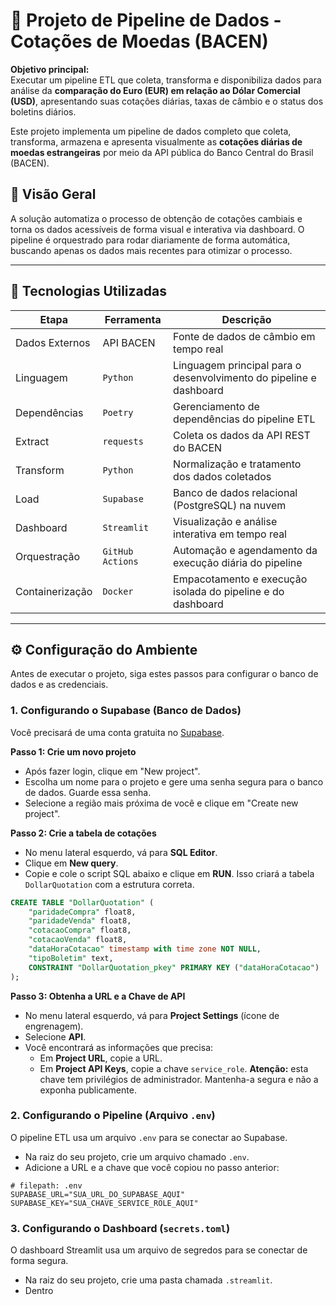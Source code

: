 # 💱 Projeto de Pipeline de Dados - Cotações de Moedas (BACEN)

**Objetivo principal:**  
Executar um pipeline ETL que coleta, transforma e disponibiliza dados para análise da **comparação do Euro (EUR) em relação ao Dólar Comercial (USD)**, apresentando suas cotações diárias, taxas de câmbio e o status dos boletins diários.

Este projeto implementa um pipeline de dados completo que coleta, transforma, armazena e apresenta visualmente as **cotações diárias de moedas estrangeiras** por meio da API pública do Banco Central do Brasil (BACEN).

## 🧠 Visão Geral

A solução automatiza o processo de obtenção de cotações cambiais e torna os dados acessíveis de forma visual e interativa via dashboard. O pipeline é orquestrado para rodar diariamente de forma automática, buscando apenas os dados mais recentes para otimizar o processo.

---

## 🧰 Tecnologias Utilizadas

| Etapa | Ferramenta | Descrição |
| --- | --- | --- |
| Dados Externos | API BACEN | Fonte de dados de câmbio em tempo real |
| Linguagem | `Python` | Linguagem principal para o desenvolvimento do pipeline e dashboard |
| Dependências | `Poetry` | Gerenciamento de dependências do pipeline ETL |
| Extract | `requests` | Coleta os dados da API REST do BACEN |
| Transform | `Python` | Normalização e tratamento dos dados coletados |
| Load | `Supabase` | Banco de dados relacional (PostgreSQL) na nuvem |
| Dashboard | `Streamlit` | Visualização e análise interativa em tempo real |
| Orquestração | `GitHub Actions` | Automação e agendamento da execução diária do pipeline |
| Containerização | `Docker` | Empacotamento e execução isolada do pipeline e do dashboard |

---

## ⚙️ Configuração do Ambiente

Antes de executar o projeto, siga estes passos para configurar o banco de dados e as credenciais.

### 1. Configurando o Supabase (Banco de Dados)

Você precisará de uma conta gratuita no [Supabase](https://supabase.com/).

**Passo 1: Crie um novo projeto**
- Após fazer login, clique em "New project".
- Escolha um nome para o projeto e gere uma senha segura para o banco de dados. Guarde essa senha.
- Selecione a região mais próxima de você e clique em "Create new project".

**Passo 2: Crie a tabela de cotações**
- No menu lateral esquerdo, vá para **SQL Editor**.
- Clique em **New query**.
- Copie e cole o script SQL abaixo e clique em **RUN**. Isso criará a tabela `DollarQuotation` com a estrutura correta.

```sql
CREATE TABLE "DollarQuotation" (
    "paridadeCompra" float8,
    "paridadeVenda" float8,
    "cotacaoCompra" float8,
    "cotacaoVenda" float8,
    "dataHoraCotacao" timestamp with time zone NOT NULL,
    "tipoBoletim" text,
    CONSTRAINT "DollarQuotation_pkey" PRIMARY KEY ("dataHoraCotacao")
);
```

**Passo 3: Obtenha a URL e a Chave de API**
- No menu lateral esquerdo, vá para **Project Settings** (ícone de engrenagem).
- Selecione **API**.
- Você encontrará as informações que precisa:
    - Em **Project URL**, copie a URL.
    - Em **Project API Keys**, copie a chave `service_role`. **Atenção:** esta chave tem privilégios de administrador. Mantenha-a segura e não a exponha publicamente.

### 2. Configurando o Pipeline (Arquivo `.env`)

O pipeline ETL usa um arquivo `.env` para se conectar ao Supabase.

- Na raiz do seu projeto, crie um arquivo chamado `.env`.
- Adicione a URL e a chave que você copiou no passo anterior:

```properties
# filepath: .env
SUPABASE_URL="SUA_URL_DO_SUPABASE_AQUI"
SUPABASE_KEY="SUA_CHAVE_SERVICE_ROLE_AQUI"
```

### 3. Configurando o Dashboard (`secrets.toml`)

O dashboard Streamlit usa um arquivo de segredos para se conectar de forma segura.

- Na raiz do seu projeto, crie uma pasta chamada `.streamlit`.
- Dentro